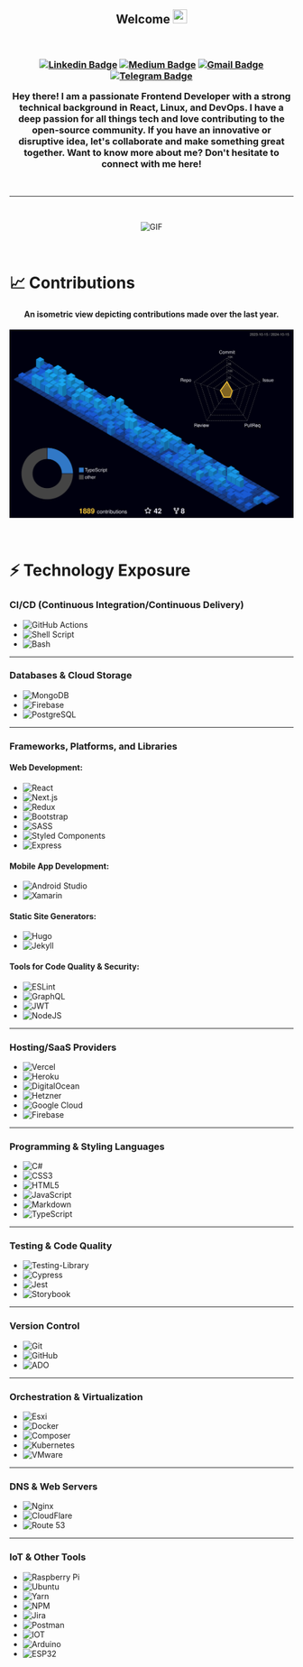 <h2 align="center">
Welcome  <img src="https://media.giphy.com/media/hvRJCLFzcasrR4ia7z/giphy.gif" width="25px" height="25px">
</h2>

<br>
<h3 align="center">

[![Linkedin Badge](https://img.shields.io/badge/-Linkedin-blue?style=for-the-badge&logo=Linkedin&logoColor=white&link=https://www.linkedin.com/in/danielleitch//)](https://www.linkedin.com/in/danielleitch/)
[![Medium Badge](https://img.shields.io/badge/Medium-12100E?style=for-the-badge&logo=medium&logoColor=white)](https://danleitch.medium.com/)
[![Gmail Badge](https://img.shields.io/badge/-Email-c14438?style=for-the-badge&logo=Gmail&logoColor=white&link=mailto:dndleitch@gmail.com)](mailto:dndleitch@gmail.com)
[![Telegram Badge](https://img.shields.io/badge/-Telegram-red?style=for-the-badge&logo=Telegram&logoColor=white&link=https://t.me/thunderchiefza)](https://t.me/thunderchiefza)


Hey there! I am a passionate Frontend Developer with a strong technical background in React, Linux, and DevOps. I have a deep passion for all things tech and love contributing to the open-source community. If you have an innovative or disruptive idea, let's collaborate and make something great together. Want to know more about me? Don't hesitate to connect with me here!

</h3>

<br>
<hr>
<br>

<p align="center"> 
<img  width="450px" height="310px" alt="GIF" src="https://github.com/danleitch/danleitch/blob/main/code.gif?raw=true"  />
</p>

<!-- <p align="center">
	<img width="450em" src="https://github-readme-stats.vercel.app/api?username=danleitch&show_icons=true&include_all_commits=true&count_private=true&hide_border=true&theme=dark" />
</p> -->

<br>

# 📈 Contributions
<h4 align="center">An isometric view depicting contributions made over the last year.</h4>
<p align="center">
	<a href="./profile-3d-contrib/profile-night-view.svg">
		<img width="900em" src="./profile-3d-contrib/profile-night-view.svg">
	</a>
</p>
<br>

# ⚡ Technology Exposure

### CI/CD (Continuous Integration/Continuous Delivery)
- ![GitHub Actions](https://img.shields.io/badge/github%20actions-%232671E5.svg?style=for-the-badge&logo=githubactions&logoColor=white)
- ![Shell Script](https://img.shields.io/badge/shell_script-%23121011.svg?style=for-the-badge&logo=gnu-bash&logoColor=white)
- ![Bash](https://img.shields.io/badge/bash-%23121011.svg?style=for-the-badge&logo=gnu-bash&logoColor=white)

---

### Databases & Cloud Storage
- ![MongoDB](https://img.shields.io/badge/MongoDB-%234ea94b.svg?style=for-the-badge&logo=mongodb&logoColor=white)
- ![Firebase](https://img.shields.io/badge/firebase-%2300f.svg?style=for-the-badge&logo=firebase&logoColor=orange)
- ![PostgreSQL](https://img.shields.io/badge/PostgreSQL-316192?style=for-the-badge&logo=postgresql&logoColor=white)

---

### Frameworks, Platforms, and Libraries
#### Web Development:
- ![React](https://img.shields.io/badge/react-%2320232a.svg?style=for-the-badge&logo=react&logoColor=%2361DAFB)
- ![Next.js](https://img.shields.io/badge/next.js-%2320232a.svg?style=for-the-badge&logo=next&logoColor=%2361DAFB)
- ![Redux](https://img.shields.io/badge/Redux-593D88?style=for-the-badge&logo=redux&logoColor=white)
- ![Bootstrap](https://img.shields.io/badge/bootstrap-%23563D7C.svg?style=for-the-badge&logo=bootstrap&logoColor=white)
- ![SASS](https://img.shields.io/badge/SASS-hotpink.svg?style=for-the-badge&logo=SASS&logoColor=white)
- ![Styled Components](https://img.shields.io/badge/Material--UI-0081CB?style=for-the-badge&logo=material-ui&logoColor=white)
- ![Express](https://img.shields.io/badge/Express-000?style=for-the-badge&logo=express&logoColor=white)

#### Mobile App Development:
- ![Android Studio](https://img.shields.io/badge/Android%20Studio-3DDC84?style=for-the-badge&logo=android-studio&logoColor=white)
- ![Xamarin](https://img.shields.io/badge/Xamarin-3498DB?style=for-the-badge&logo=xamarin&logoColor=white)

#### Static Site Generators:
- ![Hugo](https://img.shields.io/badge/-Hugo-5391FE?style=for-the-badge&logo=hugo&logoColor=white)
- ![Jekyll](https://img.shields.io/badge/-Jekyll-1f6600?style=for-the-badge&logo=jekyll&logoColor=red)

#### Tools for Code Quality & Security:
- ![ESLint](https://img.shields.io/badge/ESLint-4B3263?style=for-the-badge&logo=eslint&logoColor=white)
- ![GraphQL](https://img.shields.io/badge/-GraphQL-E10098?style=for-the-badge&logo=graphql&logoColor=white)
- ![JWT](https://img.shields.io/badge/JWT-black?style=for-the-badge&logo=JSON%20web%20tokens)
- ![NodeJS](https://img.shields.io/badge/node.js-6DA55F?style=for-the-badge&logo=node.js&logoColor=white)

---

### Hosting/SaaS Providers
- ![Vercel](https://img.shields.io/badge/Vercel-%23000000.svg?style=for-the-badge&logo=vercel&logoColor=white)
- ![Heroku](https://img.shields.io/badge/heroku-%23430098.svg?style=for-the-badge&logo=heroku&logoColor=white)
- ![DigitalOcean](https://img.shields.io/badge/-Digital%20Ocean-darkblue?style=for-the-badge&logo=digitalocean)
- ![Hetzner](https://img.shields.io/badge/-Hetzner-A30701?style=for-the-badge&logo=hetzner)
- ![Google Cloud](https://img.shields.io/badge/Google%20Cloud-%234285F4.svg?style=for-the-badge&logo=google-cloud&logoColor=white)
- ![Firebase](https://img.shields.io/badge/-Firebase-A30701?style=for-the-badge&logo=firebase)

---

### Programming & Styling Languages
- ![C#](https://img.shields.io/badge/c%23-%23239120.svg?style=for-the-badge&logo=c-sharp&logoColor=white)
- ![CSS3](https://img.shields.io/badge/css3-%231572B6.svg?style=for-the-badge&logo=css3&logoColor=white)
- ![HTML5](https://img.shields.io/badge/html5-%23E34F26.svg?style=for-the-badge&logo=html5&logoColor=white)
- ![JavaScript](https://img.shields.io/badge/javascript-%23323330.svg?style=for-the-badge&logo=javascript&logoColor=%23F7DF1E)
- ![Markdown](https://img.shields.io/badge/markdown-%23000000.svg?style=for-the-badge&logo=markdown&logoColor=white)
- ![TypeScript](https://img.shields.io/badge/typescript-%23007ACC.svg?style=for-the-badge&logo=typescript&logoColor=white)

---

### Testing & Code Quality
- ![Testing-Library](https://img.shields.io/badge/-TestingLibrary-%23E33332?style=for-the-badge&logo=testing-library&logoColor=white)
- ![Cypress](https://img.shields.io/badge/-Cypress-black?style=for-the-badge&logo=cypress)
- ![Jest](https://img.shields.io/badge/-jest-%23C21325?style=for-the-badge&logo=jest&logoColor=white)
- ![Storybook](https://img.shields.io/badge/-Storybook-FF4785?style=for-the-badge&logo=storybook&logoColor=white)

---

### Version Control
- ![Git](https://img.shields.io/badge/Git-F05032?style=for-the-badge&logo=git&logoColor=white)
- ![GitHub](https://img.shields.io/badge/GitHub-181717?style=for-the-badge&logo=github&logoColor=white)
- ![ADO](https://img.shields.io/badge/-ADO-A30701?style=for-the-badge&logo=microsoft)

---

### Orchestration & Virtualization
- ![Esxi](https://img.shields.io/badge/Esxi-0000A3?style=for-the-badge&logo=&logoColor=white)
- ![Docker](https://img.shields.io/badge/docker-%230db7ed.svg?style=for-the-badge&logo=docker&logoColor=white)
- ![Composer](https://img.shields.io/badge/Composer-885630?style=for-the-badge&logo=composer&logoColor=white)
- ![Kubernetes](https://img.shields.io/badge/kubernetes-%23326ce5.svg?style=for-the-badge&logo=kubernetes&logoColor=white)
- ![VMware](https://img.shields.io/badge/VMware-607078?style=for-the-badge&logo=vmware&logoColor=white)

---

### DNS & Web Servers
- ![Nginx](https://img.shields.io/badge/-Nginx-black?style=for-the-badge&logo=nginx)
- ![CloudFlare](https://img.shields.io/badge/-CloudFlare-black?style=for-the-badge&logo=cloudflare)
- ![Route 53](https://img.shields.io/badge/-Route%2053-A30701?style=for-the-badge&logo=amazon)

---

### IoT & Other Tools
- ![Raspberry Pi](https://img.shields.io/badge/-Raspberry%20Pi-C51A4A?style=for-the-badge&logo=Raspberry-Pi)
- ![Ubuntu](https://img.shields.io/badge/-Ubuntu-red?style=for-the-badge&logo=Ubuntu&logoColor=black)
- ![Yarn](https://img.shields.io/badge/Yarn-2C8EBB?style=for-the-badge&logo=yarn&logoColor=white)
- ![NPM](https://img.shields.io/badge/NPM-%23000000.svg?style=for-the-badge&logo=npm&logoColor=white)
- ![Jira](https://img.shields.io/badge/jira-%230A0FFF.svg?style=for-the-badge&logo=jira&logoColor=white)
- ![Postman](https://img.shields.io/badge/Postman-FF6C37?style=for-the-badge&logo=postman&logoColor=white)
- ![IOT](https://img.shields.io/badge/-IOT-blue?style=for-the-badge&logo=IOT)
- ![Arduino](https://img.shields.io/badge/Arduino-00979D?style=for-the-badge&logo=arduino&logoColor=white)
- ![ESP32](https://img.shields.io/badge/ESP32-000000?style=for-the-badge&logo=espressif&logoColor=white)
